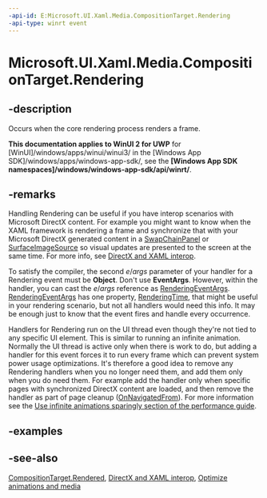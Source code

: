 ```yaml
---
-api-id: E:Microsoft.UI.Xaml.Media.CompositionTarget.Rendering
-api-type: winrt event
---
```


<!-- Event syntax
static public event Windows.Foundation.EventHandler Rendering<object>
-->

# Microsoft.UI.Xaml.Media.CompositionTarget.Rendering

## -description
Occurs when the core rendering process renders a frame.

**This documentation applies to WinUI 2 for UWP** for [WinUI]/windows/apps/winui/winui3/ in the [Windows App SDK]/windows/apps/windows-app-sdk/, see the **[Windows App SDK namespaces]/windows/windows-app-sdk/api/winrt/**.

## -remarks
Handling Rendering can be useful if you have interop scenarios with Microsoft DirectX content. For example you might want to know when the XAML framework is rendering a frame and synchronize that with your Microsoft DirectX generated content in a [SwapChainPanel](../microsoft.ui.xaml.controls/swapchainpanel.md) or [SurfaceImageSource](../microsoft.ui.xaml.media.imaging/surfaceimagesource.md) so visual updates are presented to the screen at the same time. For more info, see [DirectX and XAML interop](/windows/uwp/gaming/directx-and-xaml-interop).

To satisfy the compiler, the second *e*/*args* parameter of your handler for a Rendering event must be **Object**. Don't use **EventArgs**. However, within the handler, you can cast the *e*/*args* reference as [RenderingEventArgs](renderingeventargs.md). [RenderingEventArgs](renderingeventargs.md) has one property, [RenderingTime](renderingeventargs_renderingtime.md), that might be useful in your rendering scenario, but not all handlers would need this info. It may be enough just to know that the event fires and handle every occurrence.

Handlers for Rendering run on the UI thread even though they're not tied to any specific UI element. This is similar to running an infinite animation. Normally the UI thread is active only when there is work to do, but adding a handler for this event forces it to run every frame which can prevent system power usage optimizations. It's therefore a good idea to remove any Rendering handlers when you no longer need them, and add them only when you do need them. For example add the handler only when specific pages with synchronized DirectX content are loaded, and then remove the handler as part of page cleanup ([OnNavigatedFrom](/uwp/api/windows.ui.xaml.controls.page.onnavigatedfrom(windows.ui.xaml.navigation.navigationeventargs))). For more information see the [Use infinite animations sparingly section of the performance guide](/en-us/windows/uwp/debug-test-perf/optimize-animations-and-media#use-infinite-animations-sparingly).

## -examples

## -see-also
[CompositionTarget.Rendered](compositiontarget_rendered.md), [DirectX and XAML interop](/windows/uwp/gaming/directx-and-xaml-interop), [Optimize animations and media](/windows/uwp/debug-test-perf/optimize-animations-and-media)
